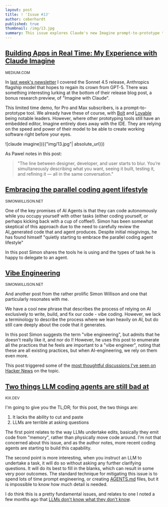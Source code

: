 ```yaml
---
layout: post
title: ! 'Issue #13'
author: ceberhardt
published: true
thumbnail: /img/13.jpg
summary: This issue explores Claude's new Imagine prompt-to-prototype tool, Simon Willison's thoughts on parallel coding agents and "vibe engineering" practices, and discusses two key limitations of current LLM coding agents - their inability to cut/paste code and reluctance to ask clarifying questions.
---
```


## [Building Apps in Real Time: My Experience with Claude Imagine](https://medium.com/@meshuggah22/building-apps-in-real-time-my-experience-with-claude-imagine-f4296cb2c812)

<small>MEDIUM.COM</small>

In [last week's newsletter](https://augmentedcoding.dev/issue-12/) I covered the Sonnet 4.5 release, Anthropics flagship model that hopes to regain its crown from GPT-5. There was something interesting lurking at the bottom of their release blog post, a bonus research preview, of "Imagine with Claude". 

This limited time demo, for Pro and Max subscribers, is a prompt-to-prototype tool. We already have these of course, with [Bolt](https://bolt.new/) and [Lovable](https://lovable.dev/) being notable leaders. However, where other prototyping tools still have an embedded editor, Imagine entirely does away with the IDE. They are relying on the speed and power of their model to be able to create working software right before your eyes.

![claude imagine]({{"img/13.jpg"| absolute_url}})

As Pawel notes in this post:

> "The line between designer, developer, and user starts to blur. You’re simultaneously describing what you want, seeing it built, testing it, and refining it — all in the same conversation."

## [Embracing the parallel coding agent lifestyle](https://simonwillison.net/2025/Oct/5/parallel-coding-agents/)

<small>SIMONWILLISON.NET</small>

One of the key promises of AI Agents is that they can code autonomously while you occupy yourself with other tasks (either coding yourself, or perhaps kicking back with a cup of coffee!). Simon has been somewhat skeptical of this approach due to the need to carefully review the AI_generated code that and agent produces. Despite initial misgivings, he has found himself "quietly starting to embrace the parallel coding agent lifestyle"

In this post Simon shares the tools he is using and the types of task he is happy to delegate to an agent. 

## [Vibe Engineering](https://simonwillison.net/2025/Oct/7/vibe-engineering/)

<small>SIMONWILLISON.NET</small>

And another post from the rather prolific Simon Willison and one that particularly resonates with me. 

We have a cool new phrase that describes the process of relying on AI exclusively to write, build, and fix our code - vibe coding. However, we lack a terminology to describe the process where we lean heavily on AI, but do still care deeply about the code that it generates.

In this post Simon suggests the term "vibe engineering", but admits that he doesn't really like it, and nor do I! However, he uses this post to enumerate all the practices that he feels are important to a "vibe engineer", noting that these are all existing practices, but when AI-engineering, we rely on them even more.

This post triggered some of the [most thoughtful discussions I've seen on Hacker News](https://news.ycombinator.com/item?id=45503867) on the topic.

## [Two things LLM coding agents are still bad at](https://kix.dev/two-things-llm-coding-agents-are-still-bad-at/)

<small>KIX.DEV</small>

I'm going to give you the TL;DR; for this post, the two things are:

1. It lacks the ability to cut and paste 
2. LLMs are terrible at asking questions 

The first point relates to the way LLMs undertake edits, basically they emit code from "memory", rather than physically move code around. I'm not that concerned about this issue, and as the author notes, more recent coding agents are starting to build this capability.

The second point is more interesting, when you instruct an LLM to undertake a task, it will do so without asking any further clarifying questions. It will do its best to fill in the blanks, which can result in some very poor outcomes. The standard technique for mitigating this issue is to spend lots of time prompt engineering, or creating [AGENTS.md](https://agents.md/) files, but it is impossible to know how much detail is needed.

I do think this is a pretty fundamental issues, and relates to one I noted a few months ago that [LLMs don't know what they don't know](https://blog.scottlogic.com/2025/03/06/llms-dont-know-what-they-dont-know-and-thats-a-problem.html).